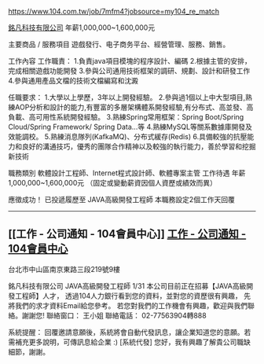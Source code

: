 https://www.104.com.tw/job/7mfm4?jobsource=my104_re_match


[銘凡科技有限公司](https://www.104.com.tw/job/7mfm4?jobsource=my104_re_match) 年薪1,000,000~1,600,000元

主要商品 / 服務項目
遊戲發行、电子商务平台、經營管理、服務、銷售。


工作內容
工作職責：
1.負責java項目模塊的程序設計、編碼
2.根據主管的安排，完成相關遊戲功能開發
3.參與公司通用技術框架的調研、規劃、設計和研發工作
4.參與通用產品文檔的技術文檔編寫和沈澱

任職要求：
1.大學以上學歷，3年以上開發經驗。
2.參與過1個以上中大型項目,熟練AOP分析和設計的能力,有豐富的多層架構體系開發經驗,有分布式、高並發、高負載、高可用性系統開發經驗。
3.熟練Spring常用框架：Spring Boot/Spring Cloud/Spring Framework/ Spring Data...等
4.熟練MySQL等關系數據庫開發及效能調校。
5.熟練消息隊列(KafkaMQ)、分布式緩存(Redis)
6.具備較強的抗壓能力和良好的溝通技巧，優秀的團隊合作精神以及較強的執行能力，善於學習和挖掘新技術

職務類別
軟體設計工程師、Internet程式設計師、軟體專案主管
工作待遇
年薪1,000,000~1,600,000元 （固定或變動薪資因個人資歷或績效而異）

應徵成功！
已投遞履歷至 JAVA高級開發工程師
本職務設定2個工作天回覆

---
## [[工作 - 公司通知 - 104會員中心]] [工作 - 公司通知 - 104會員中心](https://pda.104.com.tw/work/message/chat/7mfm4)
台北市中山區南京東路三段219號9樓


銘凡科技有限公司
JAVA高級開發工程師
1/31
本公司目前正在招募【JAVA高級開發工程師】人才，
透過104人力銀行看到您的資料，並對您的資歷很有興趣，
先將我們的求才資料Email給您參考。
若您對我們的工作機會有興趣，歡迎與我們聯絡。謝謝您!
聯絡窗口：
王小姐
聯絡電話：
02-77563904轉888

系統提醒：
回覆邀請意願後，系統將會自動代發訊息，讓企業知道您的意願。若需補充更多說明，可傳訊息給企業 :)
[系統代發] 您好，我有興趣了解貴公司職缺細節，謝謝。